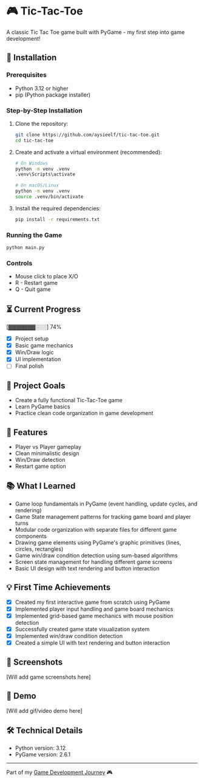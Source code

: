 # 🎮 Tic-Tac-Toe

A classic Tic Tac Toe game built with PyGame - my first step into game development!

## 🚀 Installation

### Prerequisites
- Python 3.12 or higher
- pip (Python package installer)

### Step-by-Step Installation
1. Clone the repository:
   ```bash
   git clone https://github.com/aysieelf/tic-tac-toe.git
   cd tic-tac-toe
   ```

2. Create and activate a virtual environment (recommended):
   ```bash
   # On Windows
   python -m venv .venv
   .venv\Scripts\activate

   # On macOS/Linux
   python -m venv .venv
   source .venv/bin/activate
   ```

3. Install the required dependencies:
   ```bash
   pip install -r requirements.txt
   ```

### Running the Game
```bash
python main.py
```

### Controls
- Mouse click to place X/O
- R - Restart game
- Q - Quit game

## ⏳ Current Progress
[▓▓▓▓▓▓▓░░░] 74%

- [x] Project setup
- [x] Basic game mechanics
- [x] Win/Draw logic
- [x] UI implementation
- [ ] Final polish

## 🎯 Project Goals
- Create a fully functional Tic-Tac-Toe game
- Learn PyGame basics
- Practice clean code organization in game development

## 🚀 Features
- Player vs Player gameplay
- Clean minimalistic design
- Win/Draw detection
- Restart game option

## 📚 What I Learned
- Game loop fundamentals in PyGame (event handling, update cycles, and rendering)
- Game State management patterns for tracking game board and player turns
- Modular code organization with separate files for different game components
- Drawing game elements using PyGame's graphic primitives (lines, circles, rectangles)
- Game win/draw condition detection using sum-based algorithms
- Screen state management for handling different game screens
- Basic UI design with text rendering and button interaction

## 💡 First Time Achievements
- [x] Created my first interactive game from scratch using PyGame 
- [x] Implemented player input handling and game board mechanics
- [x] Implemented grid-based game mechanics with mouse position detection
- [x] Successfully created game state visualization system
- [x] Implemented win/draw condition detection
- [x] Created a simple UI with text rendering and button interaction

## 📸 Screenshots
[Will add game screenshots here]

## 🎥 Demo
[Will add gif/video demo here]

## 🛠️ Technical Details
- Python version: 3.12
- PyGame version: 2.6.1

---
Part of my [Game Development Journey](https://github.com/aysieelf/Game-Dev-Journey) 🎮
